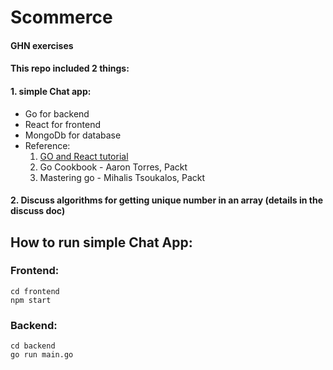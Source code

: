 # Scommerce
#### GHN exercises

#### This repo included 2 things:  
#### 1. simple Chat app:  
* Go for backend  
* React for frontend  
* MongoDb for database  
* Reference:  
	1. [ GO and React tutorial ](https://tutorialedge.net/projects/chat-system-in-go-and-react/)  
	2. Go Cookbook - Aaron Torres, Packt  
	3. Mastering go - Mihalis Tsoukalos, Packt  

#### 2. Discuss algorithms for getting unique number in an array (details in the discuss doc)  

## How to run simple Chat App: 
### Frontend:
`cd frontend`   
`npm start`

### Backend:
`cd backend`  
`go run main.go`
